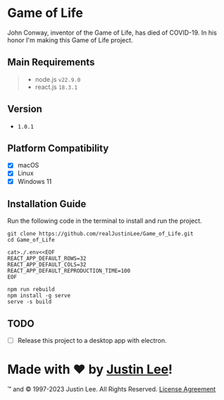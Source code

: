 # Game of Life

John Conway, inventor of the Game of Life, has died of COVID-19. In his honor I'm making this Game of Life project.

## Main Requirements

> - node.js `v22.9.0`
> - react.js `18.3.1`

## Version

- `1.0.1`

## Platform Compatibility

- [x] macOS
- [x] Linux
- [x] Windows 11

## Installation Guide

Run the following code in the terminal to install and run the project.

```shell
git clone https://github.com/realJustinLee/Game_of_Life.git
cd Game_of_Life

cat>./.env<<EOF
REACT_APP_DEFAULT_ROWS=32
REACT_APP_DEFAULT_COLS=32
REACT_APP_DEFAULT_REPRODUCTION_TIME=100
EOF

npm run rebuild
npm install -g serve
serve -s build
```

## TODO

- [ ] Release this project to a desktop app with electron.

# Made with ❤ by [Justin Lee](https://github.com/realJustinLee)!

™ and © 1997-2023 Justin Lee. All Rights Reserved. [License Agreement](./LICENSE)
